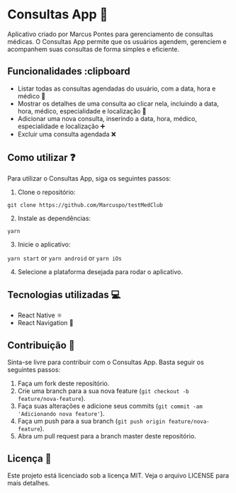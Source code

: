 # Consultas App :calendar:

Aplicativo criado por Marcus Pontes para gerenciamento de consultas médicas. O Consultas App permite que os usuários agendem, gerenciem e acompanhem suas consultas de forma simples e eficiente.

## Funcionalidades :clipboard

- Listar todas as consultas agendadas do usuário, com a data, hora e médico :memo:
- Mostrar os detalhes de uma consulta ao clicar nela, incluindo a data, hora, médico, especialidade e localização :mag_right:
- Adicionar uma nova consulta, inserindo a data, hora, médico, especialidade e localização :heavy_plus_sign:
- Excluir uma consulta agendada :x:

## Como utilizar :question:

Para utilizar o Consultas App, siga os seguintes passos:

1. Clone o repositório:

```git clone https://github.com/Marcuspo/testMedClub```

2. Instale as dependências:

```yarn```

3. Inicie o aplicativo:

```yarn start``` or ```yarn android``` or ```yarn iOs```

4. Selecione a plataforma desejada para rodar o aplicativo.

## Tecnologias utilizadas :computer:

- React Native :atom_symbol:
- React Navigation :round_pushpin:

## Contribuição :handshake:

Sinta-se livre para contribuir com o Consultas App. Basta seguir os seguintes passos:

1. Faça um fork deste repositório.
2. Crie uma branch para a sua nova feature (`git checkout -b feature/nova-feature`).
3. Faça suas alterações e adicione seus commits (`git commit -am 'Adicionando nova feature'`).
4. Faça um push para a sua branch (`git push origin feature/nova-feature`).
5. Abra um pull request para a branch master deste repositório.

## Licença :memo:

Este projeto está licenciado sob a licença MIT. Veja o arquivo LICENSE para mais detalhes.